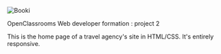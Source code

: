 ![Booki](https://github.com/user-attachments/assets/fc9385bb-78fb-4fee-9013-32ccea1b0ce3)



OpenClassrooms Web developer formation : project 2

This is the home page of a travel agency's site in HTML/CSS. It's entirely responsive.

